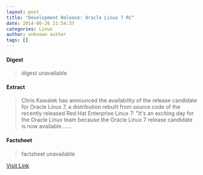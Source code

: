 ```yaml
---
layout: post
title: "Development Release: Oracle Linux 7 RC"
date: 2014-06-26 21:54:37
categories: Linux
author: unknown author
tags: []
---
```



#### Digest
>digest unavailable

#### Extract
>Chris Kawalek has announced the availability of the release candidate for Oracle Linux 7, a distribution rebuilt from source code of the recently released Red Hat Enterprise Linux 7: "It's an exciting day for the Oracle Linux team because the Oracle Linux 7 release candidate is now available.......

#### Factsheet
>factsheet unavailable

[Visit Link](http://distrowatch.com/8500)


